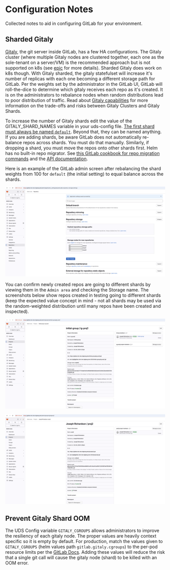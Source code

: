 # Configuration Notes

Collected notes to aid in configuring GitLab for your environment.

## Sharded Gitaly

[Gitaly](https://docs.gitlab.com/ee/administration/gitaly/), the git server inside GitLab, has a few HA configurations. The Gitaly cluster (where multiple Gitaly nodes are clustered together, each one as the sole-tenant on a server/VM) is the recommended approach but is not supported on k8s (see [epic](https://gitlab.com/groups/gitlab-org/-/epics/6127) for more details). Sharded Gitaly does work on k8s though. With Gitaly sharded, the gitaly statefulset will increase it's number of replicas with each one becoming a different storage path for GitLab. Per the weights set by the administrator in the GitLab UI, GitLab will roll-the-dice to determine which gitaly receives each repo as it's created. It is on the administrators to rebalance nodes when random distributions lead to poor distribution of traffic. Read about [Gitaly capabilities](https://docs.gitlab.com/ee/administration/gitaly/gitaly_geo_capabilities.html#gitaly-capabilities) for more information on the trade-offs and risks between Gitaly Clusters and Gitaly Shards.

To increase the number of Gitaly shards edit the value of the GITALY_SHARD_NAMES variable in your uds-config file. [The first shard must always be named `default`](https://docs.gitlab.com/ee/administration/gitaly/configure_gitaly.html?tab=Helm+chart+%28Kubernetes%29#gitlab-requires-a-default-repository-storage). Beyond that, they can be named anything. If you are adding shards, be aware GitLab does not automatically re-balance repos across shards. You must do that manually. Similarly, if dropping a shard, you must move the repos onto other shards first. Helm has no built-in repo migrator. See [this GitLab cookbook for repo migration commands](https://dev.gitlab.org/cookbooks/runbooks/-/blob/gitaly-total-cpu/howto/sharding.md#moving-repositories-between-shards) and the [API documentation](https://docs.gitlab.com/ee/api/rest/).

Here is an example of the GitLab admin screen after rebalancing the shard weights from 100 for `default` (the initial setting) to equal balance across the shards.

![image](screenshots/configure-shard-weights.png)

You can confirm newly created repos are going to different shards by viewing them in the `Admin area` and checking the Storage name. The screenshots below show repos created in testing going to different shards (keep the expected value concept in mind - not all shards may be used via the random-weighted distribution until many repos have been created and inspected).

![image](screenshots/ig-proj1-shard2.png)

![image](screenshots/joe-proj2-default.png)

## Prevent Gitaly Shard OOM

The UDS Config variable `GITALY_CGROUPS` allows administrators to improve the resiliency of each gitaly node. The proper values are heavily context specific so it is empty by default. For production, match the values given to `GITALY_CGROUPS` (helm values path `gitlab.gitaly.cgroups`) to the per-pod resource limits per the [GitLab Docs](https://docs.gitlab.com/ee/administration/gitaly/kubernetes.html#constrain-git-processes-resource-usage). Adding these values will reduce the risk that a single git call will cause the gitaly node (shard) to be killed with an OOM error.
